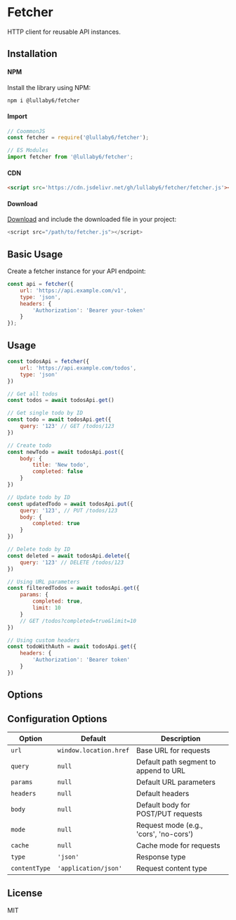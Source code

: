 # Fetcher

HTTP client for reusable API instances.

## Installation

#### NPM

Install the library using NPM:

```bash
npm i @lullaby6/fetcher
```

#### Import

```js
// CoommonJS
const fetcher = require('@lullaby6/fetcher');

// ES Modules
import fetcher from '@lullaby6/fetcher';
```

#### CDN

```html
<script src='https://cdn.jsdelivr.net/gh/lullaby6/fetcher/fetcher.js'></script>
```

#### Download

<a href="https://cdn.jsdelivr.net/gh/lullaby6/fetcher/fetcher.js" target="_blank">Download</a> and include the downloaded file in your project:

```js
<script src="/path/to/fetcher.js"></script>
```

## Basic Usage

Create a fetcher instance for your API endpoint:

```js
const api = fetcher({
    url: 'https://api.example.com/v1',
    type: 'json',
    headers: {
        'Authorization': 'Bearer your-token'
    }
});
```

## Usage

```js
const todosApi = fetcher({
    url: 'https://api.example.com/todos',
    type: 'json'
})

// Get all todos
const todos = await todosApi.get()

// Get single todo by ID
const todo = await todosApi.get({
    query: '123' // GET /todos/123
})

// Create todo
const newTodo = await todosApi.post({
    body: {
        title: 'New todo',
        completed: false
    }
})

// Update todo by ID
const updatedTodo = await todosApi.put({
    query: '123', // PUT /todos/123
    body: {
        completed: true
    }
})

// Delete todo by ID
const deleted = await todosApi.delete({
    query: '123' // DELETE /todos/123
})

// Using URL parameters
const filteredTodos = await todosApi.get({
    params: {
        completed: true,
        limit: 10
    }
    // GET /todos?completed=true&limit=10
})

// Using custom headers
const todoWithAuth = await todosApi.get({
    headers: {
        'Authorization': 'Bearer token'
    }
})
```

## Options

## Configuration Options

| Option | Default | Description |
|--------|---------|-------------|
| `url` | `window.location.href` | Base URL for requests |
| `query` | `null` | Default path segment to append to URL |
| `params` | `null` | Default URL parameters |
| `headers` | `null` | Default headers |
| `body` | `null` | Default body for POST/PUT requests |
| `mode` | `null` | Request mode (e.g., 'cors', 'no-cors') |
| `cache` | `null` | Cache mode for requests |
| `type` | `'json'` | Response type |
| `contentType` | `'application/json'` | Request content type |

## License

MIT